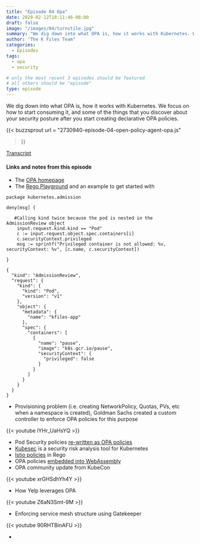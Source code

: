 ```yaml
---
title: "Episode 04 Opa"
date: 2020-02-12T18:11:46-08:00
draft: false
image: "/images/04/turnstile.jpg"
summary: "We dig down into what OPA is, how it works with Kubernetes. We focus on how to start consuming it, and some of the things that you discover about your security posture after you start creating declarative OPA policies."
author: "The K Files Team"
categories: 
  - Episodes
tags:
  - opa
  - security

# only the most recent 3 episodes should be featured
# all others should be "episode"
type: episode
---
```


We dig down into what OPA is, how it works with Kubernetes. We focus on how to start consuming it, and some of the things that you discover about your security posture after you start creating declarative OPA policies.

{{< buzzsprout 
url = "2730940-episode-04-open-policy-agent-opa.js"
>}}

[Transcript](/transcripts/episode-04-open-policy-agent-opa_otter.ai.txt)

#### Links and notes from this episode

* The [OPA homepage](https://www.openpolicyagent.org/)
* The [Rego Playground](https://play.openpolicyagent.org/) and an example to get started with 

```
package kubernetes.admission 

deny[msg] {

   #Calling kind twice because the pod is nested in the AdmissionReview object
    input.request.kind.kind == "Pod"
    c := input.request.object.spec.containers[i]
    c.securityContext.privileged
    msg := sprintf("Privileged container is not allowed: %v, securityContext: %v", [c.name, c.securityContext])

}

{
  "kind": "AdmissionReview",
  "request": {
    "kind": {
      "kind": "Pod",
      "version": "v1"
    },
    "object": {
      "metadata": {
        "name": "kfiles-app"
      },
      "spec": {
        "containers": [
          {
            "name": "pause",
            "image": "k8s.gcr.io/pause",
            "securityContext": {
              "privileged": false
            }
          }
        ]
      }
    }
  }
}

```
* Provisioning problem (i.e. creating NetworkPolicy, Quotas, PVs, etc when a namespace is created), Goldman Sachs created a custom controller to enforce OPA policies for this purpose 

{{< youtube lYHr_UaHsYQ >}}

* Pod Security policies [re-written as OPA policies](https://github.com/open-policy-agent/gatekeeper/tree/master/library/pod-security-policy/)
* [Kubesec](https://kubesec.io/) is a security risk analysis tool for Kubernetes
* [Istio policies](https://github.com/crcsmnky/gatekeeper-istio) in Rego
* OPA policies [embedded into WebAssembly](https://github.com/open-policy-agent/npm-opa-wasm)
* OPA community update from KubeCon

{{< youtube xrGHSdhYh4Y >}}

* How Yelp leverages OPA 

{{< youtube Z6aN3Smt-9M >}}

* Enforcing service mesh structure using Gatekeeper 

{{< youtube 90RHTBinAFU >}}

* 